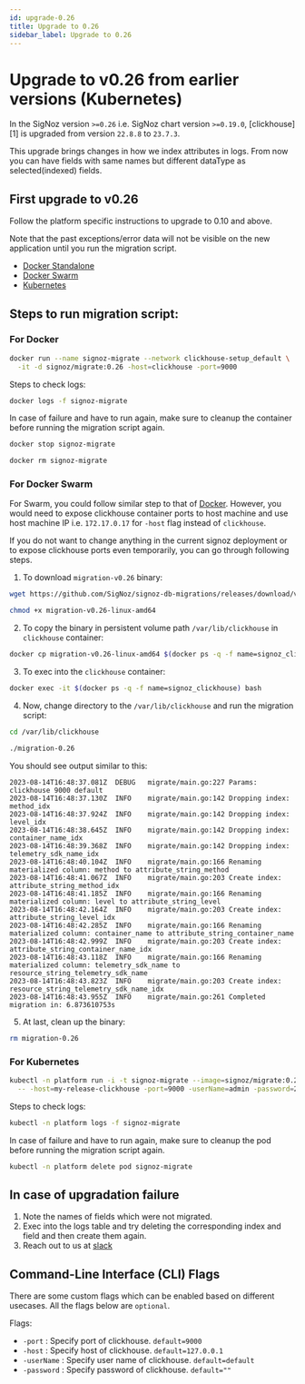 ```yaml
---
id: upgrade-0.26
title: Upgrade to 0.26
sidebar_label: Upgrade to 0.26
---
```


# Upgrade to v0.26 from earlier versions (Kubernetes)

In the SigNoz version `>=0.26` i.e. SigNoz chart version `>=0.19.0`, [clickhouse][1]
is upgraded from version `22.8.8` to `23.7.3`.

This upgrade brings changes in how we index attributes in logs. From now you can have fields with same names but different dataType as selected(indexed) fields.

## First upgrade to v0.26

Follow the platform specific instructions to upgrade to 0.10 and above.

Note that the past exceptions/error data will not be visible on the new application until you run the migration script.

- [Docker Standalone](https://signoz.io/docs/operate/docker-standalone/#upgrade)
- [Docker Swarm](https://signoz.io/docs/operate/docker-swarm/#upgrade)
- [Kubernetes](https://signoz.io/docs/operate/kubernetes/#upgrade)


## Steps to run migration script:

### For Docker
```bash
docker run --name signoz-migrate --network clickhouse-setup_default \
  -it -d signoz/migrate:0.26 -host=clickhouse -port=9000
```

Steps to check logs:

```bash
docker logs -f signoz-migrate
```

In case of failure and have to run again, make sure to cleanup the container before running the migration script again.

```bash
docker stop signoz-migrate

docker rm signoz-migrate
```


### For Docker Swarm

For Swarm, you could follow similar step to that of [Docker](#docker). However,
you would need to expose clickhouse container ports to host machine and use
host machine IP i.e. `172.17.0.17` for `-host` flag instead of `clickhouse`.

If you do not want to change anything in the current signoz deployment or to
expose clickhouse ports even temporarily, you can go through following steps.

1. To download `migration-v0.26` binary:

  ```bash
  wget https://github.com/SigNoz/signoz-db-migrations/releases/download/v0.26/migration-v0.26-linux-amd64

  chmod +x migration-v0.26-linux-amd64
  ```

2. To copy the binary in persistent volume path `/var/lib/clickhouse` in `clickhouse` container:

  ```bash
  docker cp migration-v0.26-linux-amd64 $(docker ps -q -f name=signoz_clickhouse):/var/lib/clickhouse/migration-0.26
  ```

3. To exec into the `clickhouse` container:

  ```bash
  docker exec -it $(docker ps -q -f name=signoz_clickhouse) bash
  ```

4. Now, change directory to the `/var/lib/clickhouse` and run the migration script:

  ```bash
  cd /var/lib/clickhouse

  ./migration-0.26
  ```

  You should see output similar to this:
  ```
  2023-08-14T16:48:37.081Z	DEBUG	migrate/main.go:227	Params: clickhouse 9000 default
  2023-08-14T16:48:37.130Z	INFO	migrate/main.go:142	Dropping index: method_idx
  2023-08-14T16:48:37.924Z	INFO	migrate/main.go:142	Dropping index: level_idx
  2023-08-14T16:48:38.645Z	INFO	migrate/main.go:142	Dropping index: container_name_idx
  2023-08-14T16:48:39.368Z	INFO	migrate/main.go:142	Dropping index: telemetry_sdk_name_idx
  2023-08-14T16:48:40.104Z	INFO	migrate/main.go:166	Renaming materialized column: method to attribute_string_method
  2023-08-14T16:48:41.067Z	INFO	migrate/main.go:203	Create index: attribute_string_method_idx
  2023-08-14T16:48:41.185Z	INFO	migrate/main.go:166	Renaming materialized column: level to attribute_string_level
  2023-08-14T16:48:42.164Z	INFO	migrate/main.go:203	Create index: attribute_string_level_idx
  2023-08-14T16:48:42.285Z	INFO	migrate/main.go:166	Renaming materialized column: container_name to attribute_string_container_name
  2023-08-14T16:48:42.999Z	INFO	migrate/main.go:203	Create index: attribute_string_container_name_idx
  2023-08-14T16:48:43.118Z	INFO	migrate/main.go:166	Renaming materialized column: telemetry_sdk_name to resource_string_telemetry_sdk_name
  2023-08-14T16:48:43.823Z	INFO	migrate/main.go:203	Create index: resource_string_telemetry_sdk_name_idx
  2023-08-14T16:48:43.955Z	INFO	migrate/main.go:261	Completed migration in: 6.873610753s
  ```

5. At last, clean up the binary:

  ```bash
  rm migration-0.26
  ```


### For Kubernetes

```bash
kubectl -n platform run -i -t signoz-migrate --image=signoz/migrate:0.26 --restart='Never' \
  -- -host=my-release-clickhouse -port=9000 -userName=admin -password=27ff0399-0d3a-4bd8-919d-17c2181e6fb9
```

Steps to check logs:

```bash
kubectl -n platform logs -f signoz-migrate
```

In case of failure and have to run again, make sure to cleanup the pod before running the migration script again.

```bash
kubectl -n platform delete pod signoz-migrate
```


## In case of upgradation failure

1. Note the names of fields which were not migrated.
2. Exec into the logs table and try deleting the corresponding index and field and then create them again.
3. Reach out to us at [slack](https://signoz.io/slack)

## Command-Line Interface (CLI) Flags

There are some custom flags which can be enabled based on different usecases.
All the flags below are `optional`.

Flags:

- `-port` : Specify port of clickhouse. `default=9000`
- `-host` : Specify host of clickhouse. `default=127.0.0.1`
- `-userName` : Specify user name of clickhouse. `default=default`
- `-password` : Specify password of clickhouse. `default=""`

